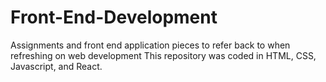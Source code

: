 # Front-End-Development
Assignments and front end application pieces to refer back to when refreshing on web development
This repository was coded in HTML, CSS, Javascript, and React.
